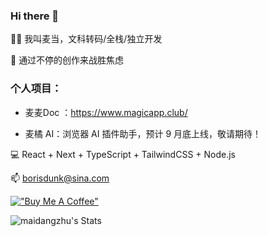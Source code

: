 ### Hi there 👋

👨‍💻 我叫麦当，文科转码/全栈/独立开发

🍔 通过不停的创作来战胜焦虑

### 个人项目：

- 麦麦Doc ：https://www.magicapp.club/

- 麦橘 AI：浏览器 AI 插件助手，预计 9 月底上线，敬请期待！

💻 React + Next + TypeScript + TailwindCSS + Node.js

📫 borisdunk@sina.com

[!["Buy Me A Coffee"](https://www.buymeacoffee.com/assets/img/custom_images/orange_img.png)](https://www.buymeacoffee.com/gbraad)

![maidangzhu's Stats](https://github-readme-stats.vercel.app/api?username=maidangzhu&theme=vue-dark&show_icons=true&hide_border=false&count_private=true)
